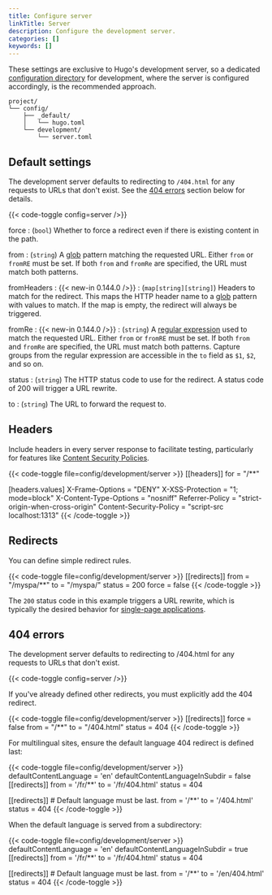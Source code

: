 ```yaml
---
title: Configure server
linkTitle: Server
description: Configure the development server.
categories: []
keywords: []
---
```


These settings are exclusive to Hugo's development server, so a dedicated [configuration directory][] for development, where the server is configured accordingly, is the recommended approach.

[configuration directory]: /docs/reference/configuration/introduction/#configuration-directory

```tree
project/
└── config/
    ├── _default/
    │   └── hugo.toml
    └── development/
        └── server.toml
```

## Default settings

The development server defaults to redirecting to `/404.html` for any requests to URLs that don't exist. See the [404 errors](#404-errors) section below for details.

{{< code-toggle config=server />}}

force
: (`bool`) Whether to force a redirect even if there is existing content in the path.

from
: (`string`) A [glob](g) pattern matching the requested URL. Either `from` or `fromRE` must be set. If both `from` and `fromRe` are specified, the URL must match both patterns.

fromHeaders
: {{< new-in 0.144.0 />}}
: (`map[string][string]`) Headers to match for the redirect. This maps the HTTP header name to a [glob](g) pattern with values to match. If the map is empty, the redirect will always be triggered.

fromRe
: {{< new-in 0.144.0 />}}
: (`string`) A [regular expression](g) used to match the requested URL. Either `from` or `fromRE` must be set. If both `from` and `fromRe` are specified, the URL must match both patterns. Capture groups from the regular expression are accessible in the `to` field as `$1`, `$2`, and so on.

status
: (`string`) The HTTP status code to use for the redirect. A status code of 200 will trigger a URL rewrite.

to
: (`string`) The URL to forward the request to.

## Headers

Include headers in every server response to facilitate testing, particularly for features like [Content Security Policies][].

[Content Security Policies]: https://developer.mozilla.org/en-US/docs/Web/HTTP/CSP

{{< code-toggle file=config/development/server >}}
[[headers]]
for = "/**"

[headers.values]
X-Frame-Options = "DENY"
X-XSS-Protection = "1; mode=block"
X-Content-Type-Options = "nosniff"
Referrer-Policy = "strict-origin-when-cross-origin"
Content-Security-Policy = "script-src localhost:1313"
{{< /code-toggle >}}

## Redirects

You can define simple redirect rules.

{{< code-toggle file=config/development/server >}}
[[redirects]]
from = "/myspa/**"
to = "/myspa/"
status = 200
force = false
{{< /code-toggle >}}

The `200` status code in this example triggers a URL rewrite, which is typically the desired behavior for [single-page applications][].

[single-page applications]: https://en.wikipedia.org/wiki/Single-page_application

## 404 errors

The development server defaults to redirecting to /404.html for any requests to URLs that don't exist.

{{< code-toggle config=server />}}

If you've already defined other redirects, you must explicitly add the 404 redirect.

{{< code-toggle file=config/development/server >}}
[[redirects]]
force = false
from   = "/**"
to     = "/404.html"
status = 404
{{< /code-toggle >}}

For multilingual sites, ensure the default language 404 redirect is defined last:

{{< code-toggle file=config/development/server >}}
defaultContentLanguage = 'en'
defaultContentLanguageInSubdir = false
[[redirects]]
from = '/fr/**'
to = '/fr/404.html'
status = 404

[[redirects]] # Default language must be last.
from = '/**'
to = '/404.html'
status = 404
{{< /code-toggle >}}

When the default language is served from a subdirectory:

{{< code-toggle file=config/development/server >}}
defaultContentLanguage = 'en'
defaultContentLanguageInSubdir = true
[[redirects]]
from = '/fr/**'
to = '/fr/404.html'
status = 404

[[redirects]] # Default language must be last.
from = '/**'
to = '/en/404.html'
status = 404
{{< /code-toggle >}}
